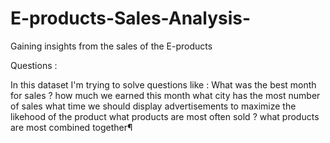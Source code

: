 # E-products-Sales-Analysis-
Gaining insights from the sales of the E-products 


Questions :

In this dataset I'm trying to solve questions like :
What was the best month for sales ? how much we earned this month
what city has the most number of sales
what time we should display advertisements to maximize the likehood of the product
what products are most often sold ?
what products are most combined together¶

